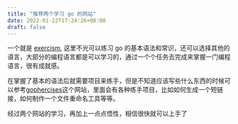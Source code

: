 ```yaml
---
title: "推荐两个学习 go 的网站"
date: 2022-01-22T17:24:26+08:00
draft: false
---
```

一个就是 [exercism](https://exercism.org/), 这里不光可以练习 go 的基本语法和常识，还可以选择其他的语言，大部分的编程语言都是可以学习的，通过一个个任务去完成来掌握一门编程语言，很有成就感。

在掌握了基本的语法后就需要项目来练手，但是不知道应该写些什么东西的时候可以参考[gophercises](https://gophercises.com/)这个网站，里面会有各种练手项目，比如如何生成一个短链接，如何制作一个文件重命名工具等等。

经过两个网站的学习，再加上一点点悟性，相信很快就可以上手了
